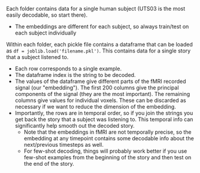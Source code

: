 Each folder contains data for a single human subject (UTS03 is the most easily decodable, so start there).

- The embeddings are different for each subject, so always train/test on each subject individually

Within each folder, each pickle file contains a dataframe that can be loaded as  `df = joblib.load('filename.pkl')`. This contains data for a single story that a subject listened to.

- Each row corresponds to a single example.
- The dataframe index is the string to be decoded.
- The values of the dataframe give different parts of the fMRI recorded signal (our "embedding"). The first 200 columns give the principal components of the signal (they are the most important). The remaining columns give values for individual voxels. These can be discarded as necessary if we want to reduce the dimension of the embedding.
- Importantly, the rows are in temporal order, so if you join the strings you get back the story that a subject was listening to. This temporal info can significantly help smooth out the decoded story.
  - Note that the embeddings in fMRI are not temporally precise, so the embedding at any timepoint contains some decodable info about the next/previous timesteps as well.
  - For few-shot decoding, things will probably work better if you use few-shot examples from the beginning of the story and then test on the end of the story.